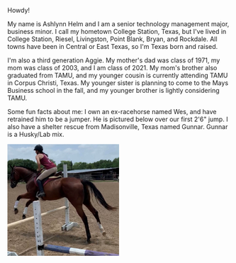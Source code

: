 Howdy!

My name is Ashlynn Helm and I am a senior technology management major, business minor. I call my hometown College Station, Texas, but I've lived in College Station, Riesel, Livingston, Point Blank, Bryan, and Rockdale. All towns have been in Central or East Texas, so I'm Texas born and raised.

I'm also a third generation Aggie. My mother's dad was class of 1971, my mom was class of 2003, and I am class of 2021. My mom's brother also graduated from TAMU, and my younger cousin is currently attending TAMU in Corpus Christi, Texas. My younger sister is planning to come to the Mays Business school in the fall, and my younger brother is lightly considering TAMU.

Some fun facts about me: I own an ex-racehorse named Wes, and have retrained him to be a jumper. He is pictured below over our first 2'6" jump. I also have a shelter rescue from Madisonville, Texas named Gunnar. Gunnar is a Husky/Lab mix.


<img src="https://github.com/ashlynnhelm/team5_project2.2/blob/2.5-stable/wes_jump.jpg" style="width:50% ;height:50%">

